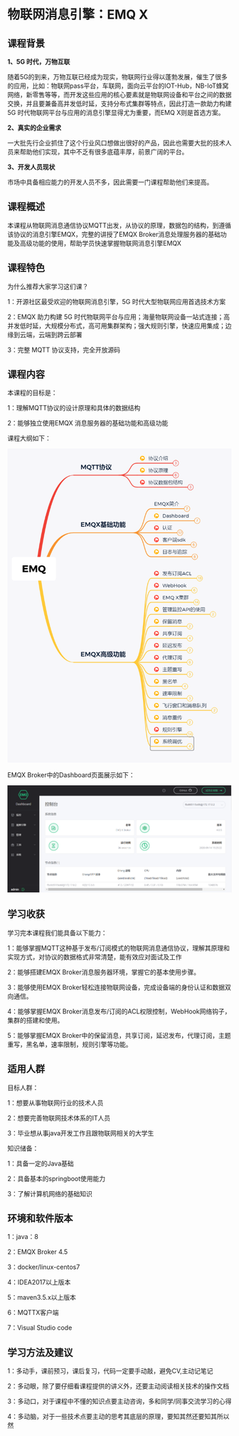 # 物联网消息引擎：EMQ X 

## 课程背景

**1、5G 时代，万物互联**

随着5G的到来，万物互联已经成为现实，物联网行业得以蓬勃发展，催生了很多的应用，比如：物联网pass平台，车联网，面向云平台的IOT-Hub，NB-IoT蜂窝网络，新零售等等，而开发这些应用的核心要素就是物联网设备和平台之间的数据交换，并且要兼备高并发低时延，支持分布式集群等特点，因此打造一款助力构建 5G 时代物联网平台与应用的消息引擎显得尤为重要，而EMQ X则是首选方案。

**2、真实的企业需求**

一大批先行企业抓住了这个行业风口想做出很好的产品，因此也需要大批的技术人员来帮助他们实现，其中不乏有很多底蕴丰厚，前景广阔的平台。

**3、开发人员现状**

市场中具备相应能力的开发人员不多，因此需要一门课程帮助他们来提高。

## 课程概述

本课程从物联网消息通信协议MQTT出发，从协议的原理，数据包的结构，到遵循该协议的消息引擎EMQX，完整的讲授了EMQX Broker消息处理服务器的基础功能及高级功能的使用，帮助学员快速掌握物联网消息引擎EMQX

## 课程特色

为什么推荐大家学习这们课？

1：开源社区最受欢迎的物联网消息引擎，5G 时代大型物联网应用首选技术方案

2：EMQX 助力构建 5G 时代物联网平台与应用；海量物联网设备一站式连接；高并发低时延，大规模分布式，高可用集群架构；强大规则引擎，快速应用集成；边缘到云端，云端到跨云部署

3：完整 MQTT 协议支持，完全开放源码

## 课程内容

本课程的目标是：

1：理解MQTT协议的设计原理和具体的数据结构

2：能够独立使用EMQX 消息服务器的基础功能和高级功能

课程大纲如下：

![](./img/dg.png)

EMQX Broker中的Dashboard页面展示如下：

![](./img/1.png)

## 学习收获

学习完本课程我们能具备以下能力：

1：能够掌握MQTT这种基于发布/订阅模式的物联网消息通信协议，理解其原理和实现方式，对协议的数据格式非常清楚，能有效应对面试及工作

2：能够搭建EMQX Broker消息服务器环境，掌握它的基本使用步骤。

3：能够使用EMQX Broker轻松连接物联网设备，完成设备端的身份认证和数据双向通信。

4：能够掌握EMQX Broker消息发布/订阅的ACL权限控制，WebHook网络钩子，集群的搭建和使用。

5：能够掌握EMQX Broker中的保留消息，共享订阅，延迟发布，代理订阅，主题重写，黑名单，速率限制，规则引擎等功能。

## 适用人群

目标人群：

1：想要从事物联网行业的技术人员

2：想要完善物联网技术体系的IT人员

3：毕业想从事java开发工作且跟物联网相关的大学生

知识储备：

1：具备一定的Java基础

2：具备基本的springboot使用能力

3：了解计算机网络的基础知识

## 环境和软件版本

1：java：8

2：EMQX Broker 4.5

3：docker/linux-centos7

4：IDEA2017以上版本

5：maven3.5.x以上版本

6：MQTTX客户端

7：Visual Studio code

## 学习方法及建议

1：多动手，课前预习，课后复习，代码一定要手动敲，避免CV,主动记笔记

2：多动眼，除了要仔细看课程提供的讲义外，还要主动阅读相关技术的操作文档

3：多动口，对于课程中不懂的知识点要主动咨询，多和同学/同事交流学习的心得

4：多动脑，对于一些技术点要主动的思考其底层的原理，要知其然还要知其所以然

